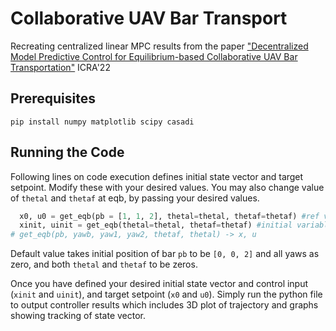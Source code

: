 # Collaborative UAV Bar Transport
Recreating centralized linear MPC results from the paper <a href="https://ieeexplore.ieee.org/document/9811726">"Decentralized Model Predictive Control for Equilibrium-based
Collaborative UAV Bar Transportation"</a> ICRA'22

## Prerequisites
``pip install numpy matplotlib scipy casadi``

## Running the Code

Following lines on code execution defines initial state vector and target setpoint. Modify these with your desired values. You may also change value of ``thetal`` and ``thetaf`` at eqb, by passing your desired values.
```python
  x0, u0 = get_eqb(pb = [1, 1, 2], thetal=thetal, thetaf=thetaf) #ref variables
  xinit, uinit = get_eqb(thetal=thetal, thetaf=thetaf) #initial variables
# get_eqb(pb, yawb, yaw1, yaw2, thetaf, thetal) -> x, u
```
Default value takes initial position of bar ``pb`` to be ``[0, 0, 2]`` and all yaws as zero, and both ``thetal`` and ``thetaf`` to be zeros. 

Once you have defined your desired initial state vector and control input (``xinit`` and ``uinit``), and target setpoint (``x0`` and ``u0``). Simply run the python file to output controller results which includes 3D plot of trajectory and graphs showing tracking of state vector. 

